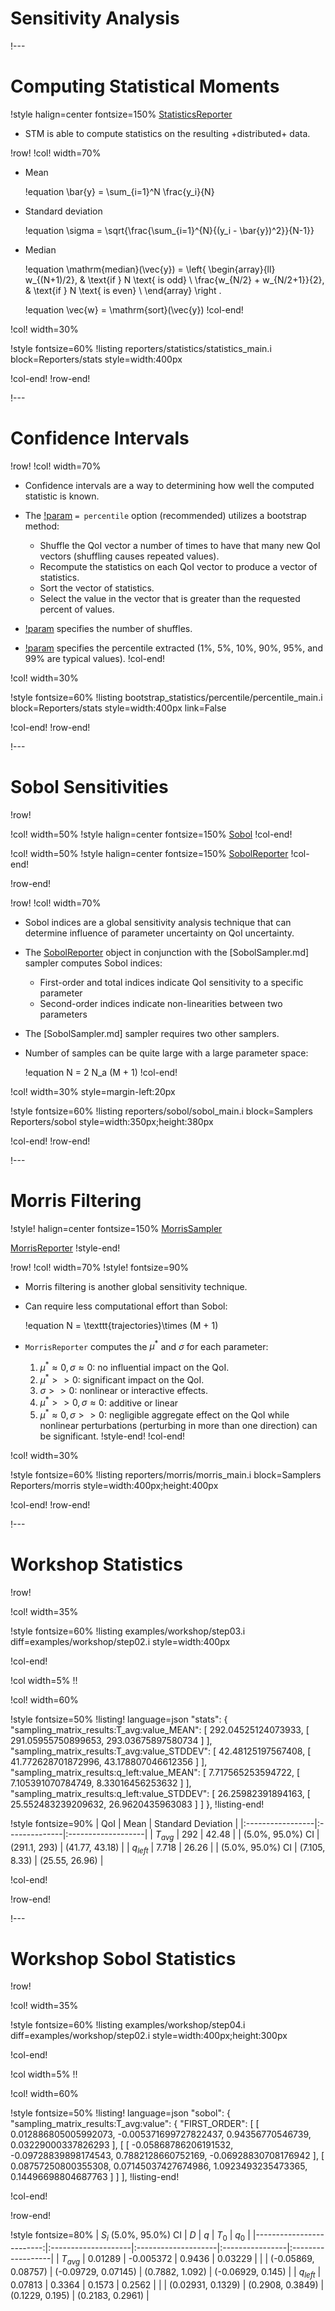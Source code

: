 # Sensitivity Analysis

!---

# Computing Statistical Moments

!style halign=center fontsize=150%
[StatisticsReporter](StatisticsReporter.html)

- STM is able to compute statistics on the resulting +distributed+ data.

!row!
!col! width=70%
- Mean

  !equation
  \bar{y} = \sum_{i=1}^N \frac{y_i}{N}

- Standard deviation

  !equation
  \sigma = \sqrt{\frac{\sum_{i=1}^{N}{(y_i - \bar{y})^2}}{N-1}}

- Median

  !equation
  \mathrm{median}(\vec{y}) = \left\{ \begin{array}{ll}
    w_{(N+1)/2}, & \text{if } N \text{ is odd} \\
    \frac{w_{N/2} + w_{N/2+1}}{2}, & \text{if } N \text{ is even} \\
    \end{array} \right .

  !equation
  \vec{w} = \mathrm{sort}(\vec{y})
!col-end!

!col! width=30%

!style fontsize=60%
!listing reporters/statistics/statistics_main.i
         block=Reporters/stats
         style=width:400px

!col-end!
!row-end!

!---

# Confidence Intervals

!row!
!col! width=70%
- Confidence intervals are a way to determining how well the computed statistic is known.
- The [!param](/Reporters/StatisticsReporter/ci_method) `= percentile` option (recommended) utilizes a bootstrap method:

  - Shuffle the QoI vector a number of times to have that many new QoI vectors (shuffling causes repeated values).
  - Recompute the statistics on each QoI vector to produce a vector of statistics.
  - Sort the vector of statistics.
  - Select the value in the vector that is greater than the requested percent of values.

- [!param](/Reporters/StatisticsReporter/ci_replicates) specifies the number of shuffles.
- [!param](/Reporters/StatisticsReporter/ci_levels) specifies the percentile extracted (1%, 5%, 10%, 90%, 95%, and 99% are typical values).
!col-end!

!col! width=30%

!style fontsize=60%
!listing bootstrap_statistics/percentile/percentile_main.i
         block=Reporters/stats
         style=width:400px
         link=False

!col-end!
!row-end!

!---

# Sobol Sensitivities

!row!

!col! width=50%
!style halign=center fontsize=150%
[Sobol](SobolSampler.md)
!col-end!

!col! width=50%
!style halign=center fontsize=150%
[SobolReporter](SobolReporter.md)
!col-end!

!row-end!

!row!
!col! width=70%
- Sobol indices are a global sensitivity analysis technique that can determine influence of parameter uncertainty on QoI uncertainty.
- The [SobolReporter](SobolReporter.md) object in conjunction with the [SobolSampler.md] sampler computes Sobol indices:

  - First-order and total indices indicate QoI sensitivity to a specific parameter
  - Second-order indices indicate non-linearities between two parameters

- The [SobolSampler.md] sampler requires two other samplers.
- Number of samples can be quite large with a large parameter space:

  !equation
  N = 2 N_a (M + 1)
!col-end!

!col! width=30% style=margin-left:20px

!style fontsize=60%
!listing reporters/sobol/sobol_main.i
         block=Samplers Reporters/sobol
         style=width:350px;height:380px

!col-end!
!row-end!

!---

# Morris Filtering

!style! halign=center fontsize=150%
[MorrisSampler](MorrisSampler.md)

[MorrisReporter](MorrisReporter.md)
!style-end!

!row!
!col! width=70%
!style! fontsize=90%

- Morris filtering is another global sensitivity technique.
- Can require less computational effort than Sobol:

  !equation
  N = \texttt{trajectories}\times (M + 1)

- `MorrisReporter` computes the $\mu^{*}$ and $\sigma$ for each parameter:

  1. $\mu^{*} \approx 0, \sigma \approx 0$: no influential impact on the QoI.
  1. $\mu^{*} >> 0$: significant impact on the QoI.
  1. $\sigma >> 0$: nonlinear or interactive effects.
  1. $\mu^{*} >> 0, \sigma \approx 0$: additive or linear
  1. $\mu^{*} \approx 0, \sigma >> 0$: negligible aggregate effect on the QoI while nonlinear perturbations (perturbing in more than one direction) can be significant.
!style-end!
!col-end!

!col! width=30%

!style fontsize=60%
!listing reporters/morris/morris_main.i
         block=Samplers Reporters/morris
         style=width:400px;height:400px

!col-end!
!row-end!

!---

# Workshop Statistics

!row!

!col! width=35%

!style fontsize=60%
!listing examples/workshop/step03.i
         diff=examples/workshop/step02.i
         style=width:400px

!col-end!

!col width=5%
!!

!col! width=60%

!style fontsize=50%
!listing! language=json
"stats": {
    "sampling_matrix_results:T_avg:value_MEAN": [
        292.04525124073933,
        [
            291.05955750899653,
            293.03675897580734
        ]
    ],
    "sampling_matrix_results:T_avg:value_STDDEV": [
        42.48125197567408,
        [
            41.772628701872996,
            43.178807046612356
        ]
    ],
    "sampling_matrix_results:q_left:value_MEAN": [
        7.717565253594722,
        [
            7.105391070784749,
            8.33016456253632
        ]
    ],
    "sampling_matrix_results:q_left:value_STDDEV": [
        26.25982391894163,
        [
            25.552483239209632,
            26.9620435963083
        ]
    ]
},
!listing-end!

!style fontsize=90%
| QoI              | Mean          | Standard Deviation |
|:-----------------|:--------------|:-------------------|
| $T_{avg}$        | 292           | 42.48              |
| (5.0%, 95.0%) CI | (291.1, 293)  | (41.77, 43.18)     |
| $q_{left}$       | 7.718         | 26.26              |
| (5.0%, 95.0%) CI | (7.105, 8.33) | (25.55, 26.96)     |

!col-end!

!row-end!

!---

# Workshop Sobol Statistics

!row!

!col! width=35%

!style fontsize=60%
!listing examples/workshop/step04.i
         diff=examples/workshop/step02.i
         style=width:400px;height:300px

!col-end!

!col width=5%
!!

!col! width=60%

!style fontsize=50%
!listing! language=json
"sobol": {
    "sampling_matrix_results:T_avg:value": {
        "FIRST_ORDER": [
            [
                0.012886805005992073,
                -0.005371699727822437,
                0.94356770546739,
                0.03229000337826293
            ],
            [
                [
                    -0.05868786206191532,
                    -0.09728839898174543,
                    0.7882128660752169,
                    -0.06928830708176942
                ],
                [
                    0.08757250800355308,
                    0.07145037427674986,
                    1.0923493235473365,
                    0.14496698804687763
                ]
            ]
        ],
!listing-end!

!col-end!

!row-end!

!style fontsize=80%
| $S_i$ (5.0%, 95.0%) CI   | $D$                 | $q$                 | $T_0$           | $q_0$             |
|-------------------------:|:--------------------|:--------------------|:----------------|:------------------|
| $T_{avg}$                | 0.01289             | -0.005372           | 0.9436          | 0.03229           |
|                          | (-0.05869, 0.08757) | (-0.09729, 0.07145) | (0.7882, 1.092) | (-0.06929, 0.145) |
| $q_{left}$               | 0.07813             | 0.3364              | 0.1573          | 0.2562            |
|                          | (0.02931, 0.1329)   | (0.2908, 0.3849)    | (0.1229, 0.195) | (0.2183, 0.2961)  |

